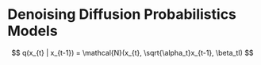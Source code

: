 # Denoising Diffusion Probabilistics Models

$$
q(x_{t} | x_{t-1}) = \mathcal{N}(x_{t}, \sqrt{\alpha_t}x_{t-1}, \beta_tI)
$$